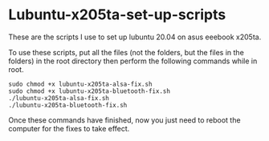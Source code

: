 # Lubuntu-x205ta-set-up-scripts
These are the scripts I use to set up lubuntu 20.04 on asus eeebook x205ta.

To use these scripts, put all the files (not the folders, but the files in the folders) in the root directory then perform the following commands while in root.

```
sudo chmod +x lubuntu-x205ta-alsa-fix.sh
sudo chmod +x lubuntu-x205ta-bluetooth-fix.sh
./lubuntu-x205ta-alsa-fix.sh
./lubuntu-x205ta-bluetooth-fix.sh
```

Once these commands have finished, now you just need to reboot the computer for the fixes to take effect.
